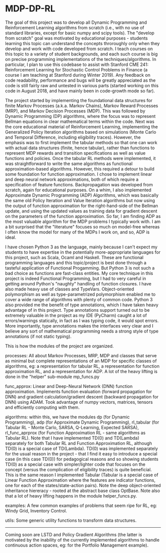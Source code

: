 # MDP-DP-RL

The goal of this project was to develop all Dynamic Programming and Reinforcement Learning algorithms
from scratch (i.e., with no use of standard libraries, except for basic numpy and scipy tools). The
 "develop from scratch" goal was motivated by educational purposes - students learning this topic
 can understand the concepts throroughly only when they develop and work with code developed from
 scratch. I teach courses on this topic to a variety of student backgrounds, and each such course
 is big on precise programming implementations of the techniques/algorithms. In particular, I plan
 to use this codebase to assist with Stanford CME 241: Reinforcement Learning for Stochastic
 Control Problems in Finance (a course I am teaching at Stanford during Winter 2019).
 Any feedback on code readability, performance and bugs will be greatly appreciated as the code
 is still fairly raw and untested in various parts (started working on this code in August 2018,
 and have mainly been in code-growth mode so far).
 
 The project started by implementing the foundational data structures for finite Markov Processes
 (a.k.a. Markov Chains), Markov Reward Processes (MRP), and Markov Decision Processes (MDP). This was followed by
 Dynamic Programming (DP) algorithms, where the focus was to represent Bellman equations in clear mathematical
 terms within the code. Next was the core educational material of Reinforcement Learning, implementing
 the Generalized Policy Iteration algorithms based on simulations (Monte Carlo and Temporal Difference,
 including eligibility traces). However, the emphasis was to first implement the tabular methods so that
 one can work with actual data structures (finite, hence tabular), rather than functions to represent
 MDP rewards and transition specifications as well as value functions and policies. Once the tabular RL
 methods were implemented, it was straightforward to write the same algorithms as functional approximation-based
 algorithms. However, this required a detour to build some foundation for function approximation. I chose
 to implement linear and deep neural network approximations, both of which require a specification of 
 feature functions. Backpropagation was developed from scratch, again for educational purposes. On a whim,
 I also implemented Approximate Dynamic Programming (ADP) Algorithms, which was basically the same old
 Policy Iteration and Value Iteration algorithms but now using the output of function approximation for
 the right-hand-side of the Bellman update, and using the updated values as training data for gradient
 descent on the parameters of the function approximation. So far, I am finding ADP
 as the most valuable algorithm for the MDP problems I typically work with. I am a bit surprised that the
 "literature" focuses so much on model-free whereas I often know the model for many of the MDPs I work on,
 and so, ADP is ideal.
  
 I have chosen Python 3 as the language, mainly because I can't expect my students to have expertise in
 the potentially more-appropriate languages for this project, such as Scala, Ocaml and Haskell. These are
 functional programming languages and this topic/project is best done through a tasteful application of
 Functional Progamming. But Python 3 is not such a bad choice as functions are fast-class entities. My core
 technique in this project is indeed Functional Programming, but I had to very careful in getting around
 Python's "naughty" handling of function closures. I have also made heavy use of classes and TypeVars.
 Object-oriented polymorphism as well as type-parametrized polymorphism enabled me to cover a wide range of
 algorithms with plenty of common code. Python 3 also provided me the benefit of type annotations, which I
 have taken heavy advantage of in this project. Type annotations support turned out to be extremely valuable
 in the project as my IDE (PyCharm) caught a lot of  errors/warnings statically, in fact as I was typing code,
 it would spot errors. More importantly, type annotations makes the interfaces very clear and I believe any
 sort of mathematical programming needs a strong style of type annotations (if not static typing).
 
 This is how the modules of the project are organized.
 
 processes: All about Markov Processes, MRP, MDP and classes that serve as minimal but complete representations
 of an MDP for specific classes of algorithms, eg: a representation for tabular RL, a representation for function
 approximation RL, and a representation for ADP. A lot of the heavy lifting is done in the "helper" sub-module
 mp_funcs.py
 
func_approx: Linear and Deep-Neural Network (DNN) function approximation. Implements function evaluation (forward
propagation for DNN) and gradient calculation/gradient descent (backward propagation for DNN) using ADAM. Took
advantage of numpy vectors, matrices, tensors and efficiently computing with them.

algorithms: within this, we have the modules dp (for Dynamic Programming), adp (for Approximate Dynamic Programming),
rl_tabular (for Tabular RL - Monte Carlo, SARSA, Q-Learning, Expected SARSA), rl_func_aprprox (for Function
Approximation RL - same algorithms as Tabular RL). Note that I have implemented TD(0) and TD(Lambda) separately
for both Tabular RL and Function Approximation RL, although TD(0) is a special case of TD(Lambda). TD(0) was
implemented separately for the usual reason in the project - that I find it easy to introduce a special case (in
this case TD(0)) for pedagogical reasons and so showing students TD(0) as a special case with simpler/lighter
code that focuses on the concept (versus the complication of eligibility traces) is quite beneficial. This is the
same reason I implemented Tabular (Tabular is a special case of Linear Function Approximation where the features
are indicator functions, one for each of the states/state-action pairs). Note the deep object-oriented inheritance
hiereracy - rooted at the abstract base class OptBase. Note also that a lot of heavy lifting happens in the
module helper_funcs.py.

examples: A few common examples of problems that seem ripe for RL, eg: Windy Grid, Inventory Control.

utils: Some generic utility functions to transform data structures.

----------------------
Coming soon are LSTD and Policy Gradient Algorithms (the latter is motivated by the inability of the currently
implemented algorithms to handle continuous action spaces, eg: for the Portfolio Management example).